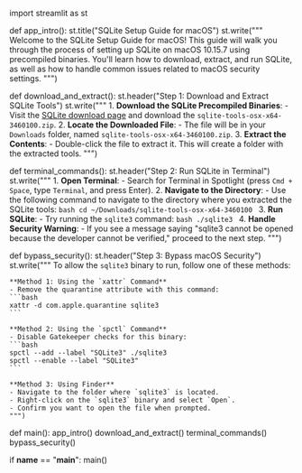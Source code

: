 import streamlit as st

def app_intro():
    st.title("SQLite Setup Guide for macOS")
    st.write("""
    Welcome to the SQLite Setup Guide for macOS! This guide will walk you through the process of setting up SQLite on macOS 10.15.7 using precompiled binaries. 
    You'll learn how to download, extract, and run SQLite, as well as how to handle common issues related to macOS security settings.
    """)

def download_and_extract():
    st.header("Step 1: Download and Extract SQLite Tools")
    st.write("""
    1. **Download the SQLite Precompiled Binaries**: 
       - Visit the [SQLite download page](https://www.sqlite.org/download.html) and download the `sqlite-tools-osx-x64-3460100.zip`.
    2. **Locate the Downloaded File**:
       - The file will be in your `Downloads` folder, named `sqlite-tools-osx-x64-3460100.zip`.
    3. **Extract the Contents**:
       - Double-click the file to extract it. This will create a folder with the extracted tools.
    """)

def terminal_commands():
    st.header("Step 2: Run SQLite in Terminal")
    st.write("""
    1. **Open Terminal**:
       - Search for Terminal in Spotlight (press `Cmd + Space`, type `Terminal`, and press Enter).
    2. **Navigate to the Directory**:
       - Use the following command to navigate to the directory where you extracted the SQLite tools:
       ```bash
       cd ~/Downloads/sqlite-tools-osx-x64-3460100
       ```
    3. **Run SQLite**:
       - Try running the `sqlite3` command:
       ```bash
       ./sqlite3
       ```
    4. **Handle Security Warning**:
       - If you see a message saying "sqlite3 cannot be opened because the developer cannot be verified," proceed to the next step.
    """)

def bypass_security():
    st.header("Step 3: Bypass macOS Security")
    st.write("""
    To allow the `sqlite3` binary to run, follow one of these methods:

    **Method 1: Using the `xattr` Command**
    - Remove the quarantine attribute with this command:
    ```bash
    xattr -d com.apple.quarantine sqlite3
    ```

    **Method 2: Using the `spctl` Command**
    - Disable Gatekeeper checks for this binary:
    ```bash
    spctl --add --label "SQLite3" ./sqlite3
    spctl --enable --label "SQLite3"
    ```

    **Method 3: Using Finder**
    - Navigate to the folder where `sqlite3` is located.
    - Right-click on the `sqlite3` binary and select `Open`.
    - Confirm you want to open the file when prompted.
    """)

def main():
    app_intro()
    download_and_extract()
    terminal_commands()
    bypass_security()

if __name__ == "__main__":
    main()
